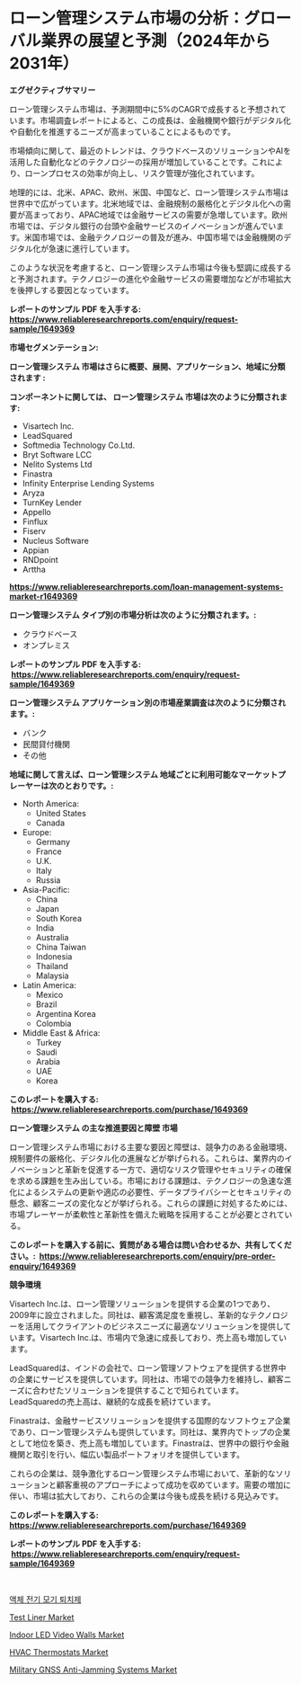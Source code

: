<p><h1>ローン管理システム市場の分析：グローバル業界の展望と予測（2024年から2031年）</h1></p><p><strong>エグゼクティブサマリー</strong></p>
<p><p>ローン管理システム市場は、予測期間中に5%のCAGRで成長すると予想されています。市場調査レポートによると、この成長は、金融機関や銀行がデジタル化や自動化を推進するニーズが高まっていることによるものです。</p><p>市場傾向に関して、最近のトレンドは、クラウドベースのソリューションやAIを活用した自動化などのテクノロジーの採用が増加していることです。これにより、ローンプロセスの効率が向上し、リスク管理が強化されています。</p><p>地理的には、北米、APAC、欧州、米国、中国など、ローン管理システム市場は世界中で広がっています。北米地域では、金融規制の厳格化とデジタル化への需要が高まっており、APAC地域では金融サービスの需要が急増しています。欧州市場では、デジタル銀行の台頭や金融サービスのイノベーションが進んでいます。米国市場では、金融テクノロジーの普及が進み、中国市場では金融機関のデジタル化が急速に進行しています。</p><p>このような状況を考慮すると、ローン管理システム市場は今後も堅調に成長すると予測されます。テクノロジーの進化や金融サービスの需要増加などが市場拡大を後押しする要因となっています。</p></p>
<p><strong>レポートのサンプル PDF を入手する: <a href="https://www.reliableresearchreports.com/enquiry/request-sample/1649369">https://www.reliableresearchreports.com/enquiry/request-sample/1649369</a></strong></p>
<p><strong>市場セグメンテーション:</strong></p>
<p><strong> ローン管理システム 市場はさらに概要、展開、アプリケーション、地域に分類されます :</strong></p>
<p><strong>コンポーネントに関しては、 ローン管理システム 市場は次のように分類されます: &nbsp;</strong></p>
<p><ul><li>Visartech Inc.</li><li>LeadSquared</li><li>Softmedia Technology Co.Ltd.</li><li>Bryt Software LCC</li><li>Nelito Systems Ltd</li><li>Finastra</li><li>Infinity Enterprise Lending Systems</li><li>Aryza</li><li>TurnKey Lender</li><li>Appello</li><li>Finflux</li><li>Fiserv</li><li>Nucleus Software</li><li>Appian</li><li>RNDpoint</li><li>Arttha</li></ul></p>
<p><strong><a href="https://www.reliableresearchreports.com/loan-management-systems-market-r1649369">https://www.reliableresearchreports.com/loan-management-systems-market-r1649369</a></strong></p>
<p><strong> ローン管理システム タイプ別の市場分析は次のように分類されます。:</strong></p>
<p><ul><li>クラウドベース</li><li>オンプレミス</li></ul></p>
<p><strong>レポートのサンプル PDF を入手する: &nbsp;<a href="https://www.reliableresearchreports.com/enquiry/request-sample/1649369">https://www.reliableresearchreports.com/enquiry/request-sample/1649369</a></strong></p>
<p><strong> ローン管理システム アプリケーション別の市場産業調査は次のように分類されます。:</strong></p>
<p><ul><li>バンク</li><li>民間貸付機関</li><li>その他</li></ul></p>
<p><strong>地域に関して言えば、ローン管理システム 地域ごとに利用可能なマーケットプレーヤーは次のとおりです。:</strong></p>
<p><ul>
    <li>
        North America:
        <ul>
            <li>United States</li>
            <li>Canada</li>
        </ul>
    </li>
    <li>
        Europe:
        <ul>
            <li>Germany</li>
            <li>France</li>
            <li>U.K.</li>
            <li>Italy</li>
            <li>Russia</li>
        </ul>
    </li>
    <li>
        Asia-Pacific:
        <ul>
            <li>China</li>
            <li>Japan</li>
            <li>South Korea</li>
            <li>India</li>
            <li>Australia</li>
            <li>China Taiwan</li>
            <li>Indonesia</li>
            <li>Thailand</li>
            <li>Malaysia</li>
        </ul>
    </li>
    <li>
        Latin America:
        <ul>
            <li>Mexico</li>
            <li>Brazil</li>
            <li>Argentina Korea</li>
            <li>Colombia</li>
        </ul>
    </li>
    <li>
        Middle East & Africa:
        <ul>
            <li>Turkey</li>
            <li>Saudi</li>
            <li>Arabia</li>
            <li>UAE</li>
            <li>Korea</li>
        </ul>
    </li>
    </ul></p>
<p><strong>このレポートを購入する: &nbsp;<a href="https://www.reliableresearchreports.com/purchase/1649369">https://www.reliableresearchreports.com/purchase/1649369</a></strong></p>
<p><strong>ローン管理システム の主な推進要因と障壁 市場</strong></p>
<p><p>ローン管理システム市場における主要な要因と障壁は、競争力のある金融環境、規制要件の厳格化、デジタル化の進展などが挙げられる。これらは、業界内のイノベーションと革新を促進する一方で、適切なリスク管理やセキュリティの確保を求める課題を生み出している。市場における課題は、テクノロジーの急速な進化によるシステムの更新や適応の必要性、データプライバシーとセキュリティの懸念、顧客ニーズの変化などが挙げられる。これらの課題に対処するためには、市場プレーヤーが柔軟性と革新性を備えた戦略を採用することが必要とされている。</p></p>
<p><strong>このレポートを購入する前に、質問がある場合は問い合わせるか、共有してください。:&nbsp; <a href="https://www.reliableresearchreports.com/enquiry/pre-order-enquiry/1649369">https://www.reliableresearchreports.com/enquiry/pre-order-enquiry/1649369</a></strong></p>
<p><strong>競争環境</strong></p>
<p><p>Visartech Inc.は、ローン管理ソリューションを提供する企業の1つであり、2009年に設立されました。同社は、顧客満足度を重視し、革新的なテクノロジーを活用してクライアントのビジネスニーズに最適なソリューションを提供しています。Visartech Inc.は、市場内で急速に成長しており、売上高も増加しています。</p><p>LeadSquaredは、インドの会社で、ローン管理ソフトウェアを提供する世界中の企業にサービスを提供しています。同社は、市場での競争力を維持し、顧客ニーズに合わせたソリューションを提供することで知られています。LeadSquaredの売上高は、継続的な成長を続けています。</p><p>Finastraは、金融サービスソリューションを提供する国際的なソフトウェア企業であり、ローン管理システムも提供しています。同社は、業界内でトップの企業として地位を築き、売上高も増加しています。Finastraは、世界中の銀行や金融機関と取引を行い、幅広い製品ポートフォリオを提供しています。</p><p>これらの企業は、競争激化するローン管理システム市場において、革新的なソリューションと顧客重視のアプローチによって成功を収めています。需要の増加に伴い、市場は拡大しており、これらの企業は今後も成長を続ける見込みです。</p></p>
<p><strong>このレポートを購入する: &nbsp; <a href="https://www.reliableresearchreports.com/purchase/1649369">https://www.reliableresearchreports.com/purchase/1649369</a></strong></p>
<p><strong>レポートのサンプル PDF を入手する: &nbsp;<a href="https://www.reliableresearchreports.com/enquiry/request-sample/1649369">https://www.reliableresearchreports.com/enquiry/request-sample/1649369</a></strong><strong></strong></p>
<p>&nbsp;</p>
<p><p><a href="https://github.com/vs10l4sfg5c/Market-Research-Report-List-1/blob/main/398216826071.md">액체 전기 모기 퇴치제</a></p><p><a href="https://issuu.com/reportprime-2/docs/test-liner-market-size-2030.pptx">Test Liner Market</a></p><p><a href="https://view.publitas.com/reportprime-1/indoor-led-video-walls-market-focuses-on-market-share-size-and-projected-forecast-till-2031/">Indoor LED Video Walls Market</a></p><p><a href="https://github.com/Krish2023na/Market-Research-Report-List-4/blob/main/hvac-thermostats-market.md">HVAC Thermostats Market</a></p><p><a href="https://www.linkedin.com/pulse/global-military-gnss-anti-jamming-systems-market-types-applications-jpokf?trackingId=lfXCBMmdOcN05KEIuE0FtQ%3D%3D">Military GNSS Anti-Jamming Systems Market</a></p></p>